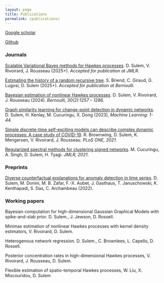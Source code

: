```yaml
---
layout: page
title: Publications
permalink: /publications/
---
```


[Google scholar](https://scholar.google.com/citations?user=FMBP1AsAAAAJ&hl=fr)

[Github](https://github.com/dsulem/)

### Journals

[Scalable Variational Bayes methods for Hawkes processes](https://arxiv.org/abs/2212.00293). D. Sulem, V. Rivoirard, J. Rousseau (2025+). *Accepted for publication at JMLR.*

[Estimating the history of a random recursive tree](https://arxiv.org/abs/2403.09755). S. Briend, C. Giraud, G. Lugosi, D. Sulem (2025+). *Accepted for publication at Bernoulli.*

[Bayesian estimation of nonlinear Hawkes processes](https://projecteuclid.org/journals/bernoulli/volume-30/issue-2/Bayesian-estimation-of-nonlinear-Hawkes-processes/10.3150/23-BEJ1631.short). D. Sulem, V. Rivoirard, J. Rousseau  (2024). *Bernoulli, 30(2):1257 – 1286.*

[Graph similarity learning for change-point detection in dynamic networks](https://link.springer.com/article/10.1007/s10994-023-06405-x). D. Sulem, H. Kenlay, M. Cucuringu, X. Dong (2023), *Machine Learning: 1-44.*

[Simple discrete-time self-exciting models can describe complex dynamic processes: A case study of COVID-19](https://journals.plos.org/plosone/article?id=10.1371/journal.pone.0250015). R. Brownwing, D. Sulem, K. Mengersen, V. Rivoirard, J. Rousseau. *PLoS ONE, 2021*.

[Regularized spectral methods for clustering signed networks](https://www.jmlr.org/papers/v22/20-1289.html). M. Cucuringu, A. Singh, D. Sulem, H. Tyagi. *JMLR, 2021*.

### Preprints

[Diverse counterfactual explanations for anomaly detection in time series](https://arxiv.org/abs/2203.11103).  D. Sulem, M. Donini, M. B. Zafar, F.-X. Aubet, J. Gasthaus, T. Januschowski, K. Kenthapadi, S. Das, C. Archambeau (2022).

### Working papers

Bayesian computation for high-dimensional Gaussian Graphical Models with spike-and-slab prior. D. Sulem., J. Jewson, D. Rossell.

Minimax estimation of nonlinear Hawkes processes with kernel density estimators, V. Rivoirard, D. Sulem.

Heterogenous network regression. D. Sulem., C. Brownlees, L. Capello, D. Rossell. 

Posterior concentration rates in high-dimensional Hawkes processes, V. Rivoirard, J. Rousseau, D. Sulem.

Flexible estimation of spatio-temporal Hawkes processes, W. Liu, X. Miscouridou, D. Sulem

